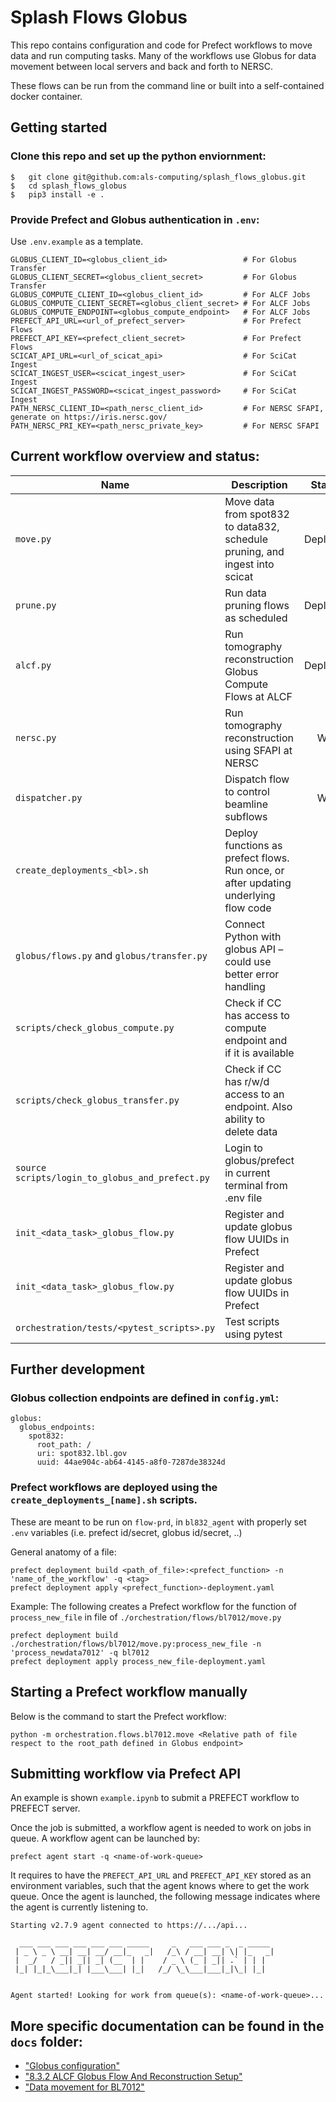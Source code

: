 # Splash Flows Globus

This repo contains configuration and code for Prefect workflows to move data and run computing tasks.  Many of the workflows use Globus for data movement between local servers and back and forth to NERSC.

These flows can be run from the command line or built into a self-contained docker container.

## Getting started

### Clone this repo and set up the python enviornment:
```
$   git clone git@github.com:als-computing/splash_flows_globus.git
$   cd splash_flows_globus
$   pip3 install -e .
```

###  Provide Prefect and Globus authentication in `.env`:

Use `.env.example` as a template.

```
GLOBUS_CLIENT_ID=<globus_client_id>                 # For Globus Transfer
GLOBUS_CLIENT_SECRET=<globus_client_secret>         # For Globus Transfer
GLOBUS_COMPUTE_CLIENT_ID=<globus_client_id>         # For ALCF Jobs
GLOBUS_COMPUTE_CLIENT_SECRET=<globus_client_secret> # For ALCF Jobs
GLOBUS_COMPUTE_ENDPOINT=<globus_compute_endpoint>   # For ALCF Jobs
PREFECT_API_URL=<url_of_prefect_server>             # For Prefect Flows
PREFECT_API_KEY=<prefect_client_secret>             # For Prefect Flows
SCICAT_API_URL=<url_of_scicat_api>                  # For SciCat Ingest
SCICAT_INGEST_USER=<scicat_ingest_user>             # For SciCat Ingest
SCICAT_INGEST_PASSWORD=<scicat_ingest_password>     # For SciCat Ingest
PATH_NERSC_CLIENT_ID=<path_nersc_client_id>         # For NERSC SFAPI, generate on https://iris.nersc.gov/
PATH_NERSC_PRI_KEY=<path_nersc_private_key>         # For NERSC SFAPI
```

## Current workflow overview and status:

| Name                         | Description                                                                         |  Status  | Notes |
|------------------------------|-------------------------------------------------------------------------------------|:--------:|-------|
| `move.py`                    | Move data from spot832 to data832, schedule pruning, and ingest into scicat         | Deployed | [Details](./docs/bl832_ALCF.md) |
| `prune.py`                   | Run data pruning flows as scheduled                                                 | Deployed |       |
| `alcf.py`                    | Run tomography reconstruction Globus Compute Flows at ALCF                          | Deployed |       |
| `nersc.py`                   | Run tomography reconstruction using SFAPI at NERSC                                  |    WIP   |       |
| `dispatcher.py`                                 | Dispatch flow to control beamline subflows                                          |    WIP   |       |
| `create_deployments_<bl>.sh`                    | Deploy functions as prefect flows. Run once, or after updating underlying flow code |          |       |
| `globus/flows.py` and `globus/transfer.py`      | Connect Python with globus API – could use better error handling                    |          |       |
| `scripts/check_globus_compute.py`               | Check if CC has access to compute endpoint and if it is available                   |          |       |
| `scripts/check_globus_transfer.py`              | Check if CC has r/w/d access to an endpoint. Also ability to delete data            |          |       |
| `source scripts/login_to_globus_and_prefect.py` | Login to globus/prefect in current terminal from .env file                          |          |       |
| `init_<data_task>_globus_flow.py`               | Register and update globus flow UUIDs in Prefect                                    |          |       |
| `init_<data_task>_globus_flow.py`               | Register and update globus flow UUIDs in Prefect                                    |          |       |
| `orchestration/tests/<pytest_scripts>.py`       | Test scripts using pytest                                                           |          |       |

## Further development

### Globus collection endpoints are defined in `config.yml`:

```
globus:
  globus_endpoints:
    spot832:
      root_path: /
      uri: spot832.lbl.gov
      uuid: 44ae904c-ab64-4145-a8f0-7287de38324d
```

### Prefect workflows are deployed using the `create_deployments_[name].sh` scripts.

These are meant to be run on `flow-prd`, in `bl832_agent` with properly set `.env` variables (i.e. prefect id/secret, globus id/secret, ..)

General anatomy of a file:

```
prefect deployment build <path_of_file>:<prefect_function> -n 'name_of_the_workflow' -q <tag>
prefect deployment apply <prefect_function>-deployment.yaml
```

Example:  The following creates a Prefect workflow for the function of `process_new_file` in file of `./orchestration/flows/bl7012/move.py`

```
prefect deployment build ./orchestration/flows/bl7012/move.py:process_new_file -n 'process_newdata7012' -q bl7012
prefect deployment apply process_new_file-deployment.yaml
```

## Starting a Prefect workflow manually

Below is the command to start the Prefect workflow:
```
python -m orchestration.flows.bl7012.move <Relative path of file respect to the root_path defined in Globus endpoint>
```

## Submitting workflow via Prefect API

An example is shown `example.ipynb` to submit a PREFECT workflow to PREFECT server. 

Once the job is submitted, a workflow agent is needed to work on jobs in queue. A workflow agent can be launched by:

```
prefect agent start -q <name-of-work-queue>
```

It requires to have the `PREFECT_API_URL` and `PREFECT_API_KEY` stored as an environment variables, such that the agent knows where to get the work queue. Once the agent is launched, the following message indicates where the agent is currently listening to.

```
Starting v2.7.9 agent connected to https://.../api...

  ___ ___ ___ ___ ___ ___ _____     _   ___ ___ _  _ _____
 | _ \ _ \ __| __| __/ __|_   _|   /_\ / __| __| \| |_   _|
 |  _/   / _|| _|| _| (__  | |    / _ \ (_ | _|| .` | | |
 |_| |_|_\___|_| |___\___| |_|   /_/ \_\___|___|_|\_| |_|


Agent started! Looking for work from queue(s): <name-of-work-queue>...
```

## More specific documentation can be found in the `docs` folder:

* ["Globus configuration"](./docs/globus.md)
* ["8.3.2 ALCF Globus Flow And Reconstruction Setup"](./docs/bl832_ALCF.md)
* ["Data movement for BL7012"](./docs/bl7012.md)